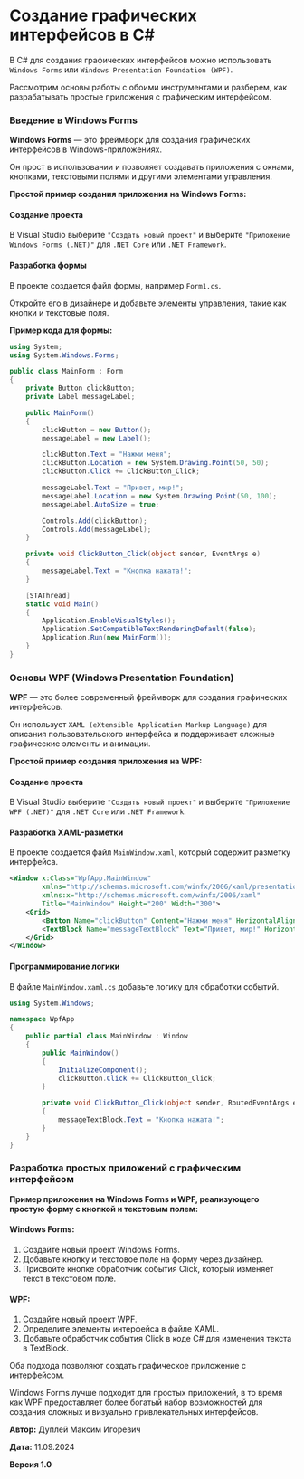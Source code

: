 # Создание графических интерфейсов в C#

В C# для создания графических интерфейсов можно использовать `Windows Forms` или `Windows Presentation Foundation (WPF)`.

Рассмотрим основы работы с обоими инструментами и разберем, как разрабатывать простые приложения с графическим интерфейсом.

### Введение в Windows Forms

**Windows Forms** — это фреймворк для создания графических интерфейсов в Windows-приложениях.

Он прост в использовании и позволяет создавать приложения с окнами, кнопками, текстовыми полями и другими элементами управления.

**Простой пример создания приложения на Windows Forms:**

#### Создание проекта

В Visual Studio выберите `"Создать новый проект"` и выберите `"Приложение Windows Forms (.NET)"` для `.NET Core` или `.NET Framework`.

#### Разработка формы

В проекте создается файл формы, например `Form1.cs`.

Откройте его в дизайнере и добавьте элементы управления, такие как кнопки и текстовые поля.

**Пример кода для формы:**

```csharp
using System;
using System.Windows.Forms;

public class MainForm : Form
{
    private Button clickButton;
    private Label messageLabel;

    public MainForm()
    {
        clickButton = new Button();
        messageLabel = new Label();

        clickButton.Text = "Нажми меня";
        clickButton.Location = new System.Drawing.Point(50, 50);
        clickButton.Click += ClickButton_Click;

        messageLabel.Text = "Привет, мир!";
        messageLabel.Location = new System.Drawing.Point(50, 100);
        messageLabel.AutoSize = true;

        Controls.Add(clickButton);
        Controls.Add(messageLabel);
    }

    private void ClickButton_Click(object sender, EventArgs e)
    {
        messageLabel.Text = "Кнопка нажата!";
    }

    [STAThread]
    static void Main()
    {
        Application.EnableVisualStyles();
        Application.SetCompatibleTextRenderingDefault(false);
        Application.Run(new MainForm());
    }
}
```

### Основы WPF (Windows Presentation Foundation)

**WPF** — это более современный фреймворк для создания графических интерфейсов.

Он использует `XAML (eXtensible Application Markup Language)` для описания пользовательского интерфейса и поддерживает сложные графические элементы и анимации.

**Простой пример создания приложения на WPF:**

#### Создание проекта

В Visual Studio выберите `"Создать новый проект"` и выберите `"Приложение WPF (.NET)"` для `.NET Core` или `.NET Framework`.

#### Разработка XAML-разметки

В проекте создается файл `MainWindow.xaml`, который содержит разметку интерфейса.

```xml
<Window x:Class="WpfApp.MainWindow"
        xmlns="http://schemas.microsoft.com/winfx/2006/xaml/presentation"
        xmlns:x="http://schemas.microsoft.com/winfx/2006/xaml"
        Title="MainWindow" Height="200" Width="300">
    <Grid>
        <Button Name="clickButton" Content="Нажми меня" HorizontalAlignment="Left" VerticalAlignment="Top" Width="100" Margin="10"/>
        <TextBlock Name="messageTextBlock" Text="Привет, мир!" HorizontalAlignment="Left" VerticalAlignment="Top" Margin="10,50,0,0"/>
    </Grid>
</Window>
```

#### Программирование логики

В файле `MainWindow.xaml.cs` добавьте логику для обработки событий.

```csharp
using System.Windows;

namespace WpfApp
{
    public partial class MainWindow : Window
    {
        public MainWindow()
        {
            InitializeComponent();
            clickButton.Click += ClickButton_Click;
        }

        private void ClickButton_Click(object sender, RoutedEventArgs e)
        {
            messageTextBlock.Text = "Кнопка нажата!";
        }
    }
}
```

### Разработка простых приложений с графическим интерфейсом

**Пример приложения на Windows Forms и WPF, реализующего простую форму с кнопкой и текстовым полем:**

#### Windows Forms:

1. Создайте новый проект Windows Forms.
2. Добавьте кнопку и текстовое поле на форму через дизайнер.
3. Присвойте кнопке обработчик события Click, который изменяет текст в текстовом поле.

#### WPF:

1. Создайте новый проект WPF.
2. Определите элементы интерфейса в файле XAML.
3. Добавьте обработчик события Click в коде C# для изменения текста в TextBlock.

Оба подхода позволяют создать графическое приложение с интерфейсом.

Windows Forms лучше подходит для простых приложений, в то время как WPF предоставляет более богатый набор возможностей для создания сложных и визуально привлекательных интерфейсов.



**Автор:** Дуплей Максим Игоревич

**Дата:** 11.09.2024

**Версия 1.0**
